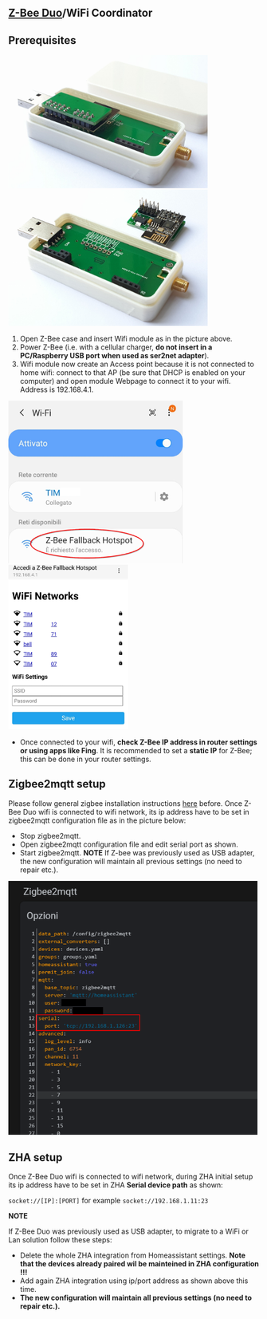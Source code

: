 ## [Z-Bee Duo](https://gio-dot.github.io/Z-Bee-Duo/)/WiFi Coordinator

## **Prerequisites**

<p float="left">
  <img src="https://github.com/Gio-dot/Z-Bee-Duo/blob/main/images/20210415_112758.jpg?raw=true" width="400" /> 
  <img src="https://github.com/Gio-dot/Z-Bee-Duo/blob/main/images/20210415_113334.jpg?raw=true" width="400" /> 
</p>

1.	Open Z-Bee case and insert Wifi module as in the picture above.
2.	Power Z-Bee (i.e. with a cellular charger, **do not insert in a PC/Raspberry USB port when used as ser2net adapter**).
3.	Wifi module now create an Access point because it is not connected to home wifi: connect to that AP (be sure that DHCP is enabled on your computer) and open module Webpage to connect it to your wifi. Address is 192.168.4.1.

<p float="left">
<img src="https://github.com/Gio-dot/Z-Bee-Duo/blob/main/images/Settings.png?raw=true" width="350" />
<img src="https://github.com/Gio-dot/Z-Bee-Duo/blob/main/images/CaptivePortalLogin.png?raw=true" width="240" />
</p>

- Once connected to your wifi, **check Z-Bee IP address in router settings or using apps like Fing**. It is recommended to set a **static IP** for Z-Bee; this can be done in your router settings.

## Zigbee2mqtt setup

Please follow general zigbee installation instructions [here](https://gio-dot.github.io/Z-Bee-Duo/usb-coordinator) before. 
Once Z-Bee Duo wifi is connected to wifi network, its ip address have to be set in zigbee2mqtt configuration file as in the picture below:

- Stop zigbee2mqtt.
- Open zigbee2mqtt configuration file and edit serial port as shown.
- Start zigbee2mqtt.
**NOTE**
If Z-bee was previously used as USB adapter, the new configuration will maintain all previous settings (no need to repair etc.).

<p float="left">
  <img src="https://github.com/Gio-dot/Z-Bee-Duo/blob/main/images/Zigbee2mqtt+Esp-Link+Esp-01s+Z-Bee%20Duo.png?raw=true" width="500" /> 
</p>

## ZHA setup

Once Z-Bee Duo wifi is connected to wifi network, during ZHA initial setup its ip address have to be set in ZHA **Serial device path** as shown:

```socket://[IP]:[PORT]``` for example ```socket://192.168.1.11:23```

**NOTE**

If Z-Bee Duo was previously used as USB adapter, to migrate to a WiFi or Lan solution follow these steps:

- Delete the whole ZHA integration from Homeassistant settings. **Note that the devices already paired wil be mainteined in ZHA configuration !!!**
- Add again ZHA integration using ip/port address as shown above this time.
- **The new configuration will maintain all previous settings (no need to repair etc.).**



